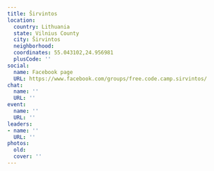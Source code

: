 ```yaml
---
title: Širvintos
location:
  country: Lithuania
  state: Vilnius County
  city: Širvintos
  neighborhood: 
  coordinates: 55.043102,24.956981
  plusCode: ''
social:
  name: Facebook page
  URL: https://www.facebook.com/groups/free.code.camp.sirvintos/
chat:
  name: ''
  URL: ''
event:
  name: ''
  URL: ''
leaders:
- name: ''
  URL: ''
photos:
  old: 
  cover: ''
---
```

